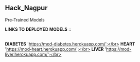 ## Hack_Nagpur
Pre-Trained Models </br>

**LINKS TO DEPLOYED MODELS** ::<br></br>

**DIABETES**                     'https://mod-diabetes.herokuapp.com/';</br>
**HEART**   	                   'https://mod-heart.herokuapp.com/';</br>
**LIVER**                        'https://mod-liver.herokuapp.com/';</br>

